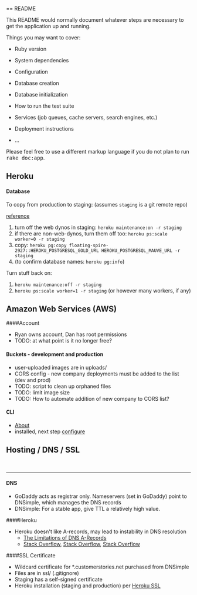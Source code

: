 == README

This README would normally document whatever steps are necessary to get the
application up and running.

Things you may want to cover:

* Ruby version

* System dependencies

* Configuration

* Database creation

* Database initialization

* How to run the test suite

* Services (job queues, cache servers, search engines, etc.)

* Deployment instructions

* ...


Please feel free to use a different markup language if you do not plan to run
<tt>rake doc:app</tt>.

## Heroku
#### Database
To copy from production to staging:
(assumes `staging` is a git remote repo)

[reference](https://http://stackoverflow.com/questions/10673630)

1. turn off the web dynos in staging: ```heroku maintenance:on -r staging```
2. if there are non-web-dynos, turn them off too: ```heroku ps:scale worker=0 -r staging```
3. copy: ```heroku pg:copy floating-spire-2927::HEROKU_POSTGRESQL_GOLD_URL HEROKU_POSTGRESQL_MAUVE_URL -r staging```
4. (to confirm database names: ```heroku pg:info```)

Turn stuff back on:

1. ```heroku maintenance:off -r staging```
2. ```heroku ps:scale worker=1 -r staging``` (or however many workers, if any)



## Amazon Web Services (AWS)
####Account
- Ryan owns account, Dan has root permissions
- TODO: at what point is it no longer free?

#### Buckets - development and production
- user-uploaded images are in uploads/
- CORS config - new company deployments must be added to the list (dev and prod)
- TODO: script to clean up orphaned files
- TODO: limit image size
- TODO: How to automate addition of new company to CORS list?

#### CLI
- [About](http://docs.aws.amazon.com/cli/latest/userguide/cli-chap-welcome.html)
- installed, next step [configure](http://docs.aws.amazon.com/cli/latest/userguide/cli-chap-getting-started.html)

## Hosting / DNS / SSL
<br>
<hr>

#### DNS
- GoDaddy acts as registrar only. Nameservers (set in GoDaddy) point to DNSimple, which manages the DNS records
- DNSimple: For a stable app, give TTL a relatively high value.

####Heroku
- Heroku doesn't like A-records, may lead to instability in DNS resolution
	- [The Limitations of DNS A-Records](https://devcenter.heroku.com/articles/apex-domains)
	- [Stack Overflow](http://stackoverflow.com/questions/13478008/heroku-godaddy-naked-domain), [Stack Overflow](http://stackoverflow.com/questions/11492563/heroku-godaddy-send-naked-domain-to-www), [Stack Overflow](http://stackoverflow.com/questions/16022324/how-to-setup-dns-for-an-apex-domain-no-www-pointing-to-a-heroku-app)

####SSL Certificate
- Wildcard certificate for *.customerstories.net purchased from DNSimple
- Files are in ssl/ (.gitignore)
- Staging has a self-signed certificate
- Heroku installation (staging and production) per [Heroku SSL](https://devcenter.heroku.com/articles/ssl-beta)




